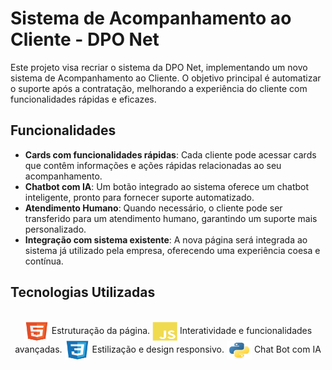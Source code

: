 # Sistema de Acompanhamento ao Cliente - DPO Net

Este projeto visa recriar o sistema da DPO Net, implementando um novo sistema de Acompanhamento ao Cliente. O objetivo principal é automatizar o suporte após a contratação, melhorando a experiência do cliente com funcionalidades rápidas e eficazes.

## Funcionalidades

- **Cards com funcionalidades rápidas**: Cada cliente pode acessar cards que contêm informações e ações rápidas relacionadas ao seu acompanhamento.
- **Chatbot com IA**: Um botão integrado ao sistema oferece um chatbot inteligente, pronto para fornecer suporte automatizado.
- **Atendimento Humano**: Quando necessário, o cliente pode ser transferido para um atendimento humano, garantindo um suporte mais personalizado.
- **Integração com sistema existente**: A nova página será integrada ao sistema já utilizado pela empresa, oferecendo uma experiência coesa e contínua.

## Tecnologias Utilizadas

<div align="center" flex-direction="column"><br>
  
  <img align="center" alt="HTML" height="30" width="40" src="https://raw.githubusercontent.com/devicons/devicon/master/icons/html5/html5-original.svg">
   Estruturação da página.
   
  <img align="center" alt="Js" height="30" width="40" src="https://raw.githubusercontent.com/devicons/devicon/master/icons/javascript/javascript-plain.svg">
  Interatividade e funcionalidades avançadas.
  
  <img align="center" alt="CSS" height="30" width="40" src="https://raw.githubusercontent.com/devicons/devicon/master/icons/css3/css3-original.svg">
  Estilização e design responsivo.

  <img align="center" alt="Python" height="30" width="40" src="https://raw.githubusercontent.com/devicons/devicon/master/icons/python/python-original.svg">
  Chat Bot com IA

</div>
